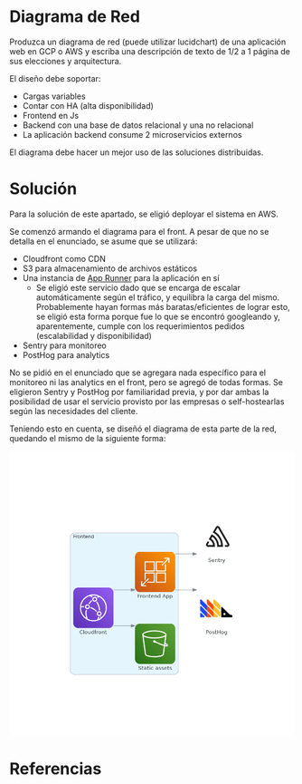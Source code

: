 # Diagrama de Red

Produzca un diagrama de red (puede utilizar lucidchart) de una aplicación web en GCP o AWS y escriba una descripción de texto de 1/2 a 1 página de sus elecciones y arquitectura.

El diseño debe soportar:
- Cargas variables
- Contar con HA (alta disponibilidad)
- Frontend en Js
- Backend con una base de datos relacional y una no relacional
- La aplicación backend consume 2 microservicios externos

El diagrama debe hacer un mejor uso de las soluciones distribuidas.

# Solución

Para la solución de este apartado, se eligió deployar el sistema en AWS.

Se comenzó armando el diagrama para el front. A pesar de que no se detalla en el enunciado, se asume que se utilizará:
- Cloudfront como CDN
- S3 para almacenamiento de archivos estáticos
- Una instancia de [App Runner](https://aws.amazon.com/es/apprunner/) para la aplicación en sí
    - Se eligió este servicio dado que se encarga de escalar automáticamente según el tráfico, y equilibra la carga del mismo. Probablemente hayan formas más baratas/eficientes de lograr esto, se eligió esta forma porque fue lo que se encontró googleando y, aparentemente, cumple con los requerimientos pedidos (escalabilidad y disponibilidad)
- Sentry para monitoreo
- PostHog para analytics

No se pidió en el enunciado que se agregara nada específico para el monitoreo ni las analytics en el front, pero se agregó de todas formas. Se eligieron Sentry y PostHog por familiaridad previa, y por dar ambas la posibilidad de usar el servicio provisto por las empresas o self-hostearlas según las necesidades del cliente.

Teniendo esto en cuenta, se diseñó el diagrama de esta parte de la red, quedando el mismo de la siguiente forma:

![diagrama de red de frontend](images/frontend.png)

# Referencias

